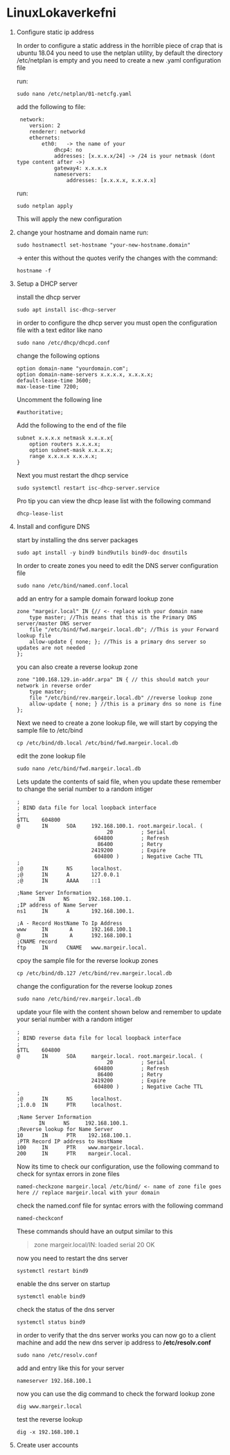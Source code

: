 # LinuxLokaverkefni

1. Configure static ip address
    
    In order to configure a static address in the horrible piece of crap that is ubuntu 18.04 you need to use the netplan utility, by default the directory /etc/netplan is empty and you need to create a new .yaml configuration file
    
    run: 
    ```
    sudo nano /etc/netplan/01-netcfg.yaml
    ```
    add the following to file:
    ```
     network:
        version: 2
        renderer: networkd
        ethernets:
            eth0:   -> the name of your 
                dhcp4: no
                addresses: [x.x.x.x/24] -> /24 is your netmask (dont type content after ->)
                gateway4: x.x.x.x
                nameservers:
                    addresses: [x.x.x.x, x.x.x.x]
    ```
    
    run: 
    
    ```
    sudo netplan apply
    ```
    This will apply the new configuration
    
2. change your hostname and domain name
    run: 
    ```
    sudo hostnamectl set-hostname "your-new-hostname.domain"
    ```
    -> enter this without the quotes
    verify the changes with the command:
    ```
    hostname -f
    ```
    
3. Setup a DHCP server

    install the dhcp server
    
    ```
    sudo apt install isc-dhcp-server
    ```
    
    in order to configure the dhcp server you must open the configuration file with a text editor like nano
    
    ```
    sudo nano /etc/dhcp/dhcpd.conf
    ```
    
    change the following options
    
    ```
    option domain-name "yourdomain.com";
    option domain-name-servers x.x.x.x, x.x.x.x;
    default-lease-time 3600;
    max-lease-time 7200;
    ```
    
    Uncomment the following line
    
    ```
    #authoritative;
    ```
    
    Add the following to the end of the file
    
    ```
    subnet x.x.x.x netmask x.x.x.x{
        option routers x.x.x.x;
        option subnet-mask x.x.x.x;
        range x.x.x.x x.x.x.x;
    }
    ```
    
    Next you must restart the dhcp service
    
    ```
    sudo systemctl restart isc-dhcp-server.service
    ```
    
    Pro tip you can view the dhcp lease list with the following command
    
    ```
    dhcp-lease-list
    ```
    
4. Install and configure DNS
    
    start by installing the dns server packages
    
    ```
    sudo apt install -y bind9 bind9utils bind9-doc dnsutils
    ```
    
    In order to create zones you need to edit the DNS server configuration file
    
    ```
    sudo nano /etc/bind/named.conf.local
    ```
    
    add an entry for a sample domain forward lookup zone
    
    ```
    zone "margeir.local" IN {// <- replace with your domain name
        type master; //This means that this is the Primary DNS server/master DNS server
        file "/etc/bind/fwd.margeir.local.db"; //This is your Forward lookup file
        allow-update { none; }; //This is a primary dns server so updates are not needed
    };
    ```
    
    you can also create a reverse lookup zone
    
    ```
    zone "100.168.129.in-addr.arpa" IN { // this should match your network in reverse order
        type master;
        file "/etc/bind/rev.margeir.local.db" //reverse lookup zone
        allow-update { none; } //this is a primary dns so none is fine
    };
    ```
    
    Next we need to create a zone lookup file, we will start by copying the sample file to /etc/bind
    
    ```
    cp /etc/bind/db.local /etc/bind/fwd.margeir.local.db
    ```
    
    edit the zone lookup file
    
    ```
    sudo nano /etc/bind/fwd.margeir.local.db
    ```
    
    Lets update the contents of said file, when you update these remember to change the serial number to a random intiger
    
    ```
    ;
    ; BIND data file for local loopback interface
    ;
    $TTL    604800
    @       IN      SOA     192.168.100.1. root.margeir.local. (
                                 20         ; Serial
                             604800         ; Refresh
                              86400         ; Retry
                            2419200         ; Expire
                             604800 )       ; Negative Cache TTL
    ;
    ;@      IN      NS      localhost.
    ;@      IN      A       127.0.0.1
    ;@      IN      AAAA    ::1

    ;Name Server Information
           IN      NS      192.168.100.1.
    ;IP address of Name Server
    ns1     IN      A       192.168.100.1.
    
    ;A - Record HostName To Ip Address
    www     IN       A      192.168.100.1
    @       IN       A      192.168.100.1
    ;CNAME record
    ftp     IN      CNAME   www.margeir.local.
    ```
    
    cpoy the sample file for the reverse lookup zones
    
    ```
    cp /etc/bind/db.127 /etc/bind/rev.margeir.local.db
    ```
        
    change the configuration for the reverse lookup zones
    
    ```
    sudo nano /etc/bind/rev.margeir.local.db
    ```
    
    update your file with the content shown below and remember to update your serial number with a random intiger
    
    ```
    ;
    ; BIND reverse data file for local loopback interface
    ;
    $TTL    604800
    @       IN      SOA     margeir.local. root.margeir.local. (
                                 20         ; Serial
                             604800         ; Refresh
                              86400         ; Retry
                            2419200         ; Expire
                             604800 )       ; Negative Cache TTL
    ;
    ;@      IN      NS      localhost.
    ;1.0.0  IN      PTR     localhost.

    ;Name Server Information
           IN      NS     192.168.100.1.
    ;Reverse lookup for Name Server
    10      IN      PTR    192.168.100.1.
    ;PTR Record IP address to HostName
    100     IN      PTR    www.margeir.local.
    200     IN      PTR    margeir.local.
    ```
    
    Now its time to check our configuration, use the following command to check for syntax errors in zone files
    
    ```
    named-checkzone margeir.local /etc/bind/ <- name of zone file goes here // replace margeir.local with your domain
    ```
    check the named.conf file for syntac errors with the following command
    ```
    named-checkconf
    ```
    These commands should have an output similar to this
    
    > zone margeir.local/IN: loaded serial 20
    OK
    
    now you need to restart the dns server
    ```
    systemctl restart bind9
    ```
    enable the dns server on startup
    ```
    systemctl enable bind9
    ```
    check the status of the dns server
    ```
    systemctl status bind9
    ```
    
    in order to verify that the dns server works you can now go to a client machine and add the new dns server ip address to **/etc/resolv.conf**
    
    ```
    sudo nano /etc/resolv.conf
    ```
    
    add and entry like this for your server
    
    ```
    nameserver 192.168.100.1
    ```
    
    now you can use the dig command to check the forward lookup zone
    
    ```
    dig www.margeir.local
    ```
    
    test the reverse lookup
    ```
    dig -x 192.168.100.1
    ```
    
5. Create user accounts
    
    
    
